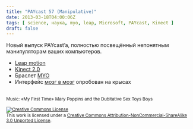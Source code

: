 ```yaml
---
title: "PAYcast 57 (Manipulative)"
date: 2013-03-18T04:00:06Z
tags: [ science, наука, myo, leap, Microsoft, PAYcast, Kinect ]
draft: false
---
```

<p>Новый выпуск PAYcast&#8217;a, полностью посвещённый непонятным манипуляторам ваших компьютеров.</p>
<ul>
<li><a href="https://www.leapmotion.com/" target="_blank">Leap motion</a></li>
<li><a href="http://habrahabr.ru/post/170191/" target="_blank">Kinect 2.0</a></li>
<li>Браслет <a href="http://habrahabr.ru/post/170691/" target="_blank">MYO</a></li>
<li>Интерфейс <a href="http://www.bbc.co.uk/news/science-environment-21604005" target="_blank">мозг в мозг</a> опробован на крысах</li>
</ul>
<p><span id="more-716"></span><br />
<small>Music: &#171;My First Time&#187; Mary Poppins and the Dubitative Sex Toys Boys</small></p>
<p><small><a href="http://creativecommons.org/licenses/by-nc-sa/3.0/" rel="license"><img style="border-width: 0;" alt="Creative Commons License" src="http://i.creativecommons.org/l/by-nc-sa/3.0/80x15.png" /></a><br />
This work is licensed under a <a href="http://creativecommons.org/licenses/by-nc-sa/3.0/" rel="license">Creative Commons Attribution-NonCommercial-ShareAlike 3.0 Unported License</a>.</small></p>

     
